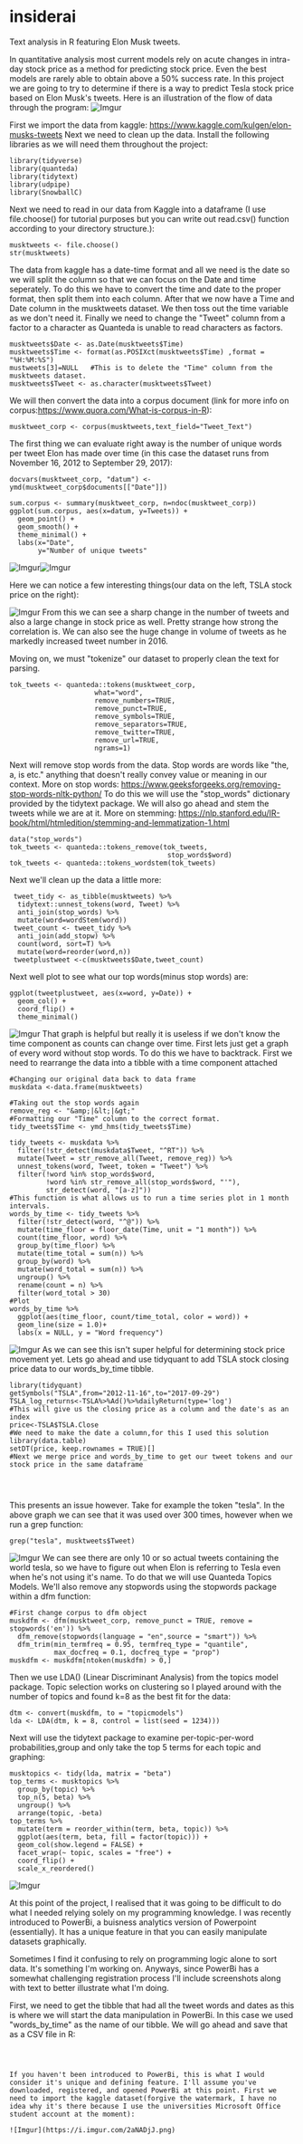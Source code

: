 # insiderai
Text analysis in R featuring Elon Musk tweets.

In quantitative analysis most current models rely on acute changes in intra-day stock price as a method for predicting stock price. Even the best models are rarely able to obtain above a 50% success rate. In this project we are going to try to determine if there is a way to predict Tesla stock price based on Elon Musk's tweets. Here is an illustration of the flow of data through the program:
![Imgur](https://i.imgur.com/jHnPgrw.jpg)

First we import the data from kaggle: https://www.kaggle.com/kulgen/elon-musks-tweets
Next we need to clean up the data. 
Install the following libraries as we will need them throughout the project:
```
library(tidyverse)
library(quanteda)
library(tidytext)
library(udpipe)
library(SnowballC)
```
Next we need to read in our data from Kaggle into a dataframe (I use file.choose() for tutorial purposes but you can write out read.csv() function according to your directory structure.):
```
musktweets <- file.choose()
str(musktweets)
```
The data from kaggle has a date-time format and all we need is the date so we will split the column so that we can focus on the Date and time seperately. To do this we have to convert the time and date to the proper format, then split them into each column. After that we now have a Time and Date column in the musktweets dataset. We then toss out the time variable as we don't need it. Finally we need to change the "Tweet" column from a factor to a character as Quanteda is unable to read characters as factors. 
```
musktweets$Date <- as.Date(musktweets$Time)
musktweets$Time <- format(as.POSIXct(musktweets$Time) ,format = "%H:%M:%S") 
mustweets[3]=NULL   #This is to delete the "Time" column from the musktweets dataset.
musktweets$Tweet <- as.character(musktweets$Tweet)

```
We will then convert the data into a corpus document (link for more info on corpus:https://www.quora.com/What-is-corpus-in-R):
```
musktweet_corp <- corpus(musktweets,text_field="Tweet_Text")
```
The first thing we can evaluate right away is the number of unique words per tweet Elon has made over time (in this case the dataset runs from November 16, 2012 to September 29, 2017):
```
docvars(musktweet_corp, "datum") <- ymd(musktweet_corp$documents[["Date"]])

sum.corpus <- summary(musktweet_corp, n=ndoc(musktweet_corp))
ggplot(sum.corpus, aes(x=datum, y=Tweets)) +
  geom_point() +
  geom_smooth() +
  theme_minimal() + 
  labs(x="Date", 
       y="Number of unique tweets"
 ```
 ![Imgur](https://i.imgur.com/XGAaDlg.png)![Imgur](https://i.imgur.com/VfE7j2U.png)
 
 Here we can notice a few interesting things(our data on the left, TSLA stock price on the right):

![Imgur](https://i.imgur.com/wJ8z1KV.png)
From this we can see a sharp change in the number of tweets and also a large change in stock price as well. Pretty strange how strong the correlation is. We can also see the huge change in volume of tweets as he markedly increased tweet number in 2016. 

Moving on, we must "tokenize" our dataset to properly clean the text for parsing. 
```
tok_tweets <- quanteda::tokens(musktweet_corp,
                     what="word",
                     remove_numbers=TRUE,
                     remove_punct=TRUE,
                     remove_symbols=TRUE,
                     remove_separators=TRUE,
                     remove_twitter=TRUE,
                     remove_url=TRUE,
                     ngrams=1)
```
Next will remove stop words from the data. Stop words are words like "the, a, is etc." anything that doesn't really convey value or meaning in our context. More on stop words: https://www.geeksforgeeks.org/removing-stop-words-nltk-python/
To do this we will use the "stop_words" dictionary provided by the tidytext package. We will also go ahead and stem the tweets while we are at it. More on stemming: https://nlp.stanford.edu/IR-book/html/htmledition/stemming-and-lemmatization-1.html
```
data("stop_words")
tok_tweets <- quanteda::tokens_remove(tok_tweets,
                                       stop_words$word)
tok_tweets <- quanteda::tokens_wordstem(tok_tweets)

```
Next we'll clean up the data a little more:
```
 tweet_tidy <- as_tibble(musktweets) %>% 
  tidytext::unnest_tokens(word, Tweet) %>%
  anti_join(stop_words) %>%
  mutate(word=wordStem(word))
 tweet_count <- tweet_tidy %>%
  anti_join(add_stopw) %>%
  count(word, sort=T) %>%
  mutate(word=reorder(word,n))
 tweetplustweet <-c(musktweets$Date,tweet_count)
```
Next well plot to see what our top words(minus stop words) are:
```
ggplot(tweetplustweet, aes(x=word, y=Date)) +
  geom_col() + 
  coord_flip() +
  theme_minimal()
```
![Imgur](https://i.imgur.com/BXm1S5D.png)
That graph is helpful but really it is useless if we don't know the time component as counts can change over time. 
First lets just get a graph of every word without stop words. To do this we have to backtrack. First we need to rearrange the data into a tibble with a time component attached
```
#Changing our original data back to data frame
muskdata <-data.frame(musktweets)

#Taking out the stop words again
remove_reg <- "&amp;|&lt;|&gt;"
#Formatting our "Time" column to the correct format. 
tidy_tweets$Time <- ymd_hms(tidy_tweets$Time)

tidy_tweets <- muskdata %>% 
  filter(!str_detect(muskdata$Tweet, "^RT")) %>%
  mutate(Tweet = str_remove_all(Tweet, remove_reg)) %>%
  unnest_tokens(word, Tweet, token = "Tweet") %>%
  filter(!word %in% stop_words$word,
         !word %in% str_remove_all(stop_words$word, "'"),
         str_detect(word, "[a-z]"))
#This function is what allows us to run a time series plot in 1 month intervals.
words_by_time <- tidy_tweets %>%
  filter(!str_detect(word, "^@")) %>%
  mutate(time_floor = floor_date(Time, unit = "1 month")) %>%
  count(time_floor, word) %>%
  group_by(time_floor) %>%
  mutate(time_total = sum(n)) %>%
  group_by(word) %>%
  mutate(word_total = sum(n)) %>%
  ungroup() %>%
  rename(count = n) %>%
  filter(word_total > 30)
#Plot
words_by_time %>%
  ggplot(aes(time_floor, count/time_total, color = word)) +
  geom_line(size = 1.0)+
  labs(x = NULL, y = "Word frequency")

```
![Imgur](https://imgur.com/pWLtpVd.png)
As we can see this isn't super helpful for determining stock price movement yet. Lets go ahead and use tidyquant to add TSLA stock closing price data to our words_by_time tibble.
```
library(tidyquant)
getSymbols("TSLA",from="2012-11-16",to="2017-09-29")
TSLA_log_returns<-TSLA%>%Ad()%>%dailyReturn(type='log')
#This will give us the closing price as a column and the date's as an index
price<-TSLA$TSLA.Close
#We need to make the date a column,for this I used this solution
library(data.table)
setDT(price, keep.rownames = TRUE)[]
#Next we merge price and words_by_time to get our tweet tokens and our stock price in the same dataframe




```
This presents an issue however. Take for example the token "tesla". In the above graph we can see that it was used over 300 times, however when we run a grep function: 
```
grep("tesla", musktweets$Tweet)
```
![Imgur](https://i.imgur.com/vsKxlx9.png)
We can see there are only 10 or so actual tweets containing the world tesla, so we have to figure out when Elon is referring to Tesla even when he's not using it's name. To do that we will use Quanteda Topics Models. We'll also remove any stopwords using the stopwords package within a dfm function:

```
#First change corpus to dfm object
muskdfm <- dfm(musktweet_corp, remove_punct = TRUE, remove = stopwords('en')) %>% 
  dfm_remove(stopwords(language = "en",source = "smart")) %>% 
  dfm_trim(min_termfreq = 0.95, termfreq_type = "quantile", 
           max_docfreq = 0.1, docfreq_type = "prop")
muskdfm <- muskdfm[ntoken(muskdfm) > 0,]
```
Then we use LDA() (Linear Discriminant Analysis) from the topics model package. Topic selection works on clustering so I played around with the number of topics and found k=8 as the best fit for the data:

```
dtm <- convert(muskdfm, to = "topicmodels")
lda <- LDA(dtm, k = 8, control = list(seed = 1234)))
```
Next will use the tidytext package to examine per-topic-per-word probabilities,group and only take the top 5 terms for each topic and graphing:
```
musktopics <- tidy(lda, matrix = "beta")
top_terms <- musktopics %>%
  group_by(topic) %>%
  top_n(5, beta) %>%
  ungroup() %>%
  arrange(topic, -beta)
top_terms %>%
  mutate(term = reorder_within(term, beta, topic)) %>%
  ggplot(aes(term, beta, fill = factor(topic))) +
  geom_col(show.legend = FALSE) +
  facet_wrap(~ topic, scales = "free") +
  coord_flip() +
  scale_x_reordered()
  ```
 ![Imgur](https://i.imgur.com/uGxAS2T.png)

At this point of the project, I realised that it was going to be difficult to do what I needed relying solely on my programming knowledge. I was recently introduced to PowerBi, a buisness analytics version of Powerpoint (essentially). It has a unique feature in that you can easily manipulate datasets graphically. 

Sometimes I find it confusing to rely on programming logic alone to sort data. It's something I'm working on. Anyways, since PowerBi has a somewhat challenging registration process I'll include screenshots along with text to better illustrate what I'm doing. 

First, we need to get the tibble that had all the tweet words and dates as this is where we will start the data manipulation in PowerBi. In this case we used "words_by_time" as the name of our tibble. We will go ahead and save that as a CSV file in R:
```



If you haven't been introduced to PowerBi, this is what I would consider it's unique and defining feature. I'll assume you've downloaded, registered, and opened PowerBi at this point. First we need to import the kaggle dataset(forgive the watermark, I have no idea why it's there because I use the universities Microsoft Office student account at the moment):

![Imgur](https://i.imgur.com/2aNADjJ.png)






